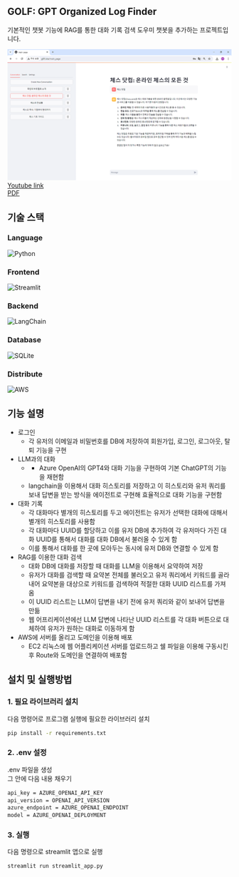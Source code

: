 ## GOLF: GPT Organized Log Finder
기본적인 챗봇 기능에 RAG를 통한 대화 기록 검색 도우미 챗봇을 추가하는 프로젝트입니다.

![GOLF overview](/images/overview.png)  
[Youtube link](https://youtu.be/wx9slMmwu0k)  
[PDF](부트캠프_PPT_최종본.pdf)  

## 기술 스택
### Language
![Python](https://img.shields.io/badge/Python-3776AB?style=flat-square&logo=python&logoColor=white)

### Frontend
![Streamlit](https://img.shields.io/badge/Streamlit-FF4B4B?style=flat-square&logo=streamlit&logoColor=white)

### Backend
![LangChain](https://img.shields.io/badge/LangChain-121212?style=flat-square)

### Database
![SQLite](https://img.shields.io/badge/SQLite-003B57?style=flat-square&logo=sqlite&logoColor=white)

### Distribute
![AWS](https://img.shields.io/badge/AWS-232F3E?style=flat-square&logo=amazon-aws&logoColor=white)

## 기능 설명
- 로그인
    - 각 유저의 이메일과 비밀번호를 DB에 저장하여 회원가입, 로그인, 로그아웃, 탈퇴 기능을 구현
- LLM과의 대화
    - - Azure OpenAI의 GPT4와 대화 기능을 구현하여 기본 ChatGPT의 기능을 재현함
    - langchain을 이용해서 대화 히스토리를 저장하고 이 히스토리와 유저 쿼리를 보내 답변을 받는 방식을 에이전트로 구현해 효율적으로 대화 기능을 구현함
- 대화 기록
    - 각 대화마다 별개의 히스토리를 두고 에이전트는 유저가 선택한 대화에 대해서 별개의 히스토리를 사용함
    - 각 대화마다 UUID를 할당하고 이를 유저 DB에 추가하여 각 유저마다 가진 대화 UUID를 통해서 대화를 대화 DB에서 불러올 수 있게 함
    - 이를 통해서 대화를 한 곳에 모아두는 동시에 유저 DB와 연결할 수 있게 함
- RAG를 이용한 대화 검색
    - 대화 DB에 대화를 저장할 때 대화를 LLM을 이용해서 요약하여 저장
    - 유저가 대화를 검색할 때 요약본 전체를 불러오고 유저 쿼리에서 키워드를 골라 내어 요약본을 대상으로 키워드를 검색하여 적절한 대화 UUID 리스트를 가져옴
    - 이 UUID 리스트는 LLM이 답변을 내기 전에 유저 쿼리와 같이 보내어 답변을 만듦
    - 웹 어프리케이션에선 LLM 답변에 나타난 UUID 리스트를 각 대화 버튼으로 대체하여 유저가 원하는 대화로 이동하게 함
- AWS에 서버를 올리고 도메인을 이용해 배포
    - EC2 리눅스에 웹 어플리케이션 서버를 업로드하고 쉘 파일을 이용해 구동시킨 후 Route와 도메인을 연결하여 배포함

## 설치 및 실행방법
### 1. 필요 라이브러리 설치
다음 명령어로 프로그램 실행에 필요한 라이브러리 설치  
```bash
pip install -r requirements.txt
```

### 2. .env 설정
.env 파일을 생성  
그 안에 다음 내용 채우기
```bash
api_key = AZURE_OPENAI_API_KEY
api_version = OPENAI_API_VERSION
azure_endpoint = AZURE_OPENAI_ENDPOINT
model = AZURE_OPENAI_DEPLOYMENT
```

### 3. 실행
다음 명령으로 streamlit 앱으로 실행
```bash
streamlit run streamlit_app.py
```
